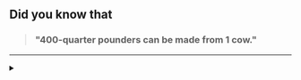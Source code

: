 ## Did you know that

<h3>
  <blockquote>
<!--START_SECTION:debris-->                                                                                                                                                                                                                                                                                                                                             
"400-quarter pounders can be made from 1 cow."
<!--END_SECTION:debris-->
  </blockquote>
</h3>

-----

<details>
  <summary></summary>

<img src="https://github-readme-stats.vercel.app/api?show_icons=true&hide=issues&username=ekickx"> <img src="https://github-readme-stats.vercel.app/api/top-langs/?layout=compact&username=ekickx">

</details>
